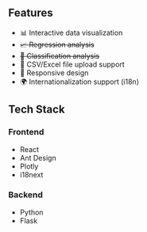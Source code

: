 ## Features

- 📊 Interactive data visualization
- ~~📈 Regression analysis~~
- ~~🎯 Classification analysis~~
- 📁 CSV/Excel file upload support
- 📱 Responsive design
- 🌍 Internationalization support (i18n)

## Tech Stack

### Frontend
- React
- Ant Design
- Plotly
- i18next

### Backend
- Python
- Flask

